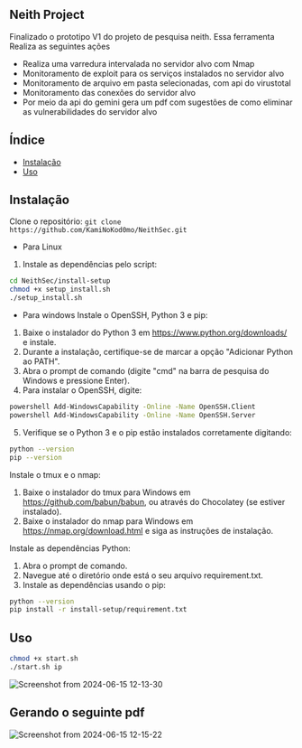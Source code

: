 ## Neith Project

Finalizado o prototipo V1 do projeto de pesquisa neith.
Essa ferramenta Realiza as seguintes ações

- Realiza uma varredura intervalada no servidor alvo com Nmap
- Monitoramento de exploit para os serviços instalados no servidor alvo
- Monitoramento de arquivo em pasta selecionadas, com api do virustotal
- Monitoramento das conexões do servidor alvo
- Por meio da api do gemini gera um pdf com sugestões de como eliminar as vulnerabilidades do servidor alvo

## Índice

- [Instalação](#instalação)
- [Uso](#uso)

## Instalação
Clone o repositório: `git clone https://github.com/KamiNoKod0mo/NeithSec.git`
- Para Linux
1. Instale as dependências pelo script:
```bash
cd NeithSec/install-setup
chmod +x setup_install.sh
./setup_install.sh
```
- Para windows
Instale o OpenSSH, Python 3 e pip:
1. Baixe o instalador do Python 3 em https://www.python.org/downloads/ e instale.
2. Durante a instalação, certifique-se de marcar a opção "Adicionar Python ao PATH".
3. Abra o prompt de comando (digite "cmd" na barra de pesquisa do Windows e pressione Enter).
4. Para instalar o OpenSSH, digite:
```bash
powershell Add-WindowsCapability -Online -Name OpenSSH.Client
powershell Add-WindowsCapability -Online -Name OpenSSH.Server
```
5. Verifique se o Python 3 e o pip estão instalados corretamente digitando:
```bash
python --version
pip --version
```
Instale o tmux e o nmap:
1. Baixe o instalador do tmux para Windows em https://github.com/babun/babun, ou através do Chocolatey (se estiver instalado).
2. Baixe o instalador do nmap para Windows em https://nmap.org/download.html e siga as instruções de instalação.

Instale as dependências Python:
1. Abra o prompt de comando.
2. Navegue até o diretório onde está o seu arquivo requirement.txt.
3. Instale as dependências usando o pip:
```bash
python --version
pip install -r install-setup/requirement.txt
```

## Uso
```bash
chmod +x start.sh
./start.sh ip
```
![Screenshot from 2024-06-15 12-13-30](https://github.com/KamiNoKod0mo/NeithSec/assets/149252909/93f1ca93-3ee2-4b3c-b190-4affd04d6af1)

## Gerando o seguinte pdf

![Screenshot from 2024-06-15 12-15-22](https://github.com/KamiNoKod0mo/NeithSec/assets/149252909/55b4a01f-ad59-4322-ad20-59c539cb4db5)









